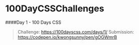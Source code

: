 # 100DayCSSChallenges

####Day 1 - 100 Days CSS
> Challenge: https://100dayscss.com/days/1/
> Submission: https://codepen.io/kwongsunny/pen/gOGWmrB
